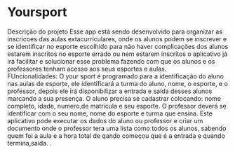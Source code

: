 # Yoursport 
Descrição do projeto
Esse app está sendo desenvolvido para organizar as inscricoes das aulas extacurriculares, onde os alunos podem se inscrever e se identificar no esporte escolhido para não haver complicações dos alunos estarem inscritos no esporte errado ou nem estarem inscritos o aplicativo já irá facilitar e solucionar esse problema fazendo com que os alunos e os professores tenham acesso aos seus esportes e aulas.   
FUncionalidades: 
O your sport é programado para a identificação do aluno nas aulas de esporte, ele identificará a turma do aluno, nome, o esporte, e o professor, depois ele irá disponibilizar a entrada e saída desses alunos marcando a sua presença. O aluno precisa se cadastrar colocando: nome completo, idade, numero,de matricula e seu esporte.
O professor deverá se identificar com o seu nome, nome do esporte e turma que ensina.
Este aplicativo pode executar os dados do aluno ou professor e criar um documento onde o  professor tera uma lista como todos os alunos, sabendo quem foi a aula e a hora total de qando começou que é a entrada e quando termina,saída. 
.
